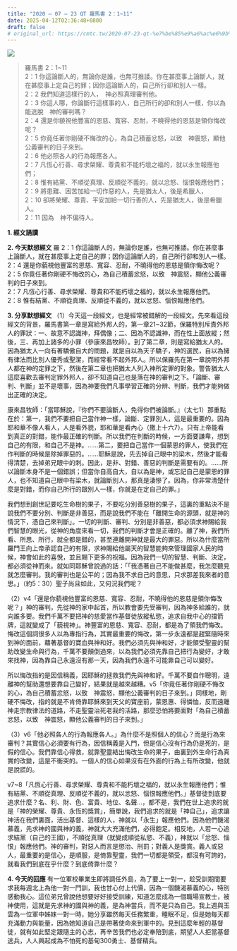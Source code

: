 ```yaml
---
title: "2020 – 07 – 23 QT 羅馬書 2：1~11"
date: 2025-04-12T02:36:48+0800
draft: false
# original_url: https://cmtc.tw/2020-07-23-qt-%e7%be%85%e9%a6%ac%e6%9b%b8-2%ef%bc%9a111
---
```


![](/images/qt.jpg)
> 羅馬書 2：1\~11  
> 2：1 你這論斷人的，無論你是誰，也無可推諉。你在甚麼事上論斷人，就在甚麼事上定自己的罪；因你這論斷人的，自己所行卻和別人一樣。  
> 2：2 我們知道這樣行的人，　神必照真理審判他。  
> 2：3 你這人哪，你論斷行這樣事的人，自己所行的卻和別人一樣，你以為能逃脫　神的審判嗎？  
> 2：4 還是你藐視他豐富的恩慈、寬容、忍耐，不曉得他的恩慈是領你悔改呢？  
> 2：5 你竟任著你剛硬不悔改的心，為自己積蓄忿怒，以致　神震怒，顯他公義審判的日子來到。  
> 2：6 他必照各人的行為報應各人。  
> 2：7 凡恆心行善、尋求榮耀、尊貴和不能朽壞之福的，就以永生報應他們；  
> 2：8 惟有結黨、不順從真理、反順從不義的，就以忿怒、惱恨報應他們；  
> 2：9 將患難、困苦加給一切作惡的人，先是猶太人，後是希臘人，  
> 2：10 卻將榮耀、尊貴、平安加給一切行善的人，先是猶太人，後是希臘人。  
> 2：11 因為　神不偏待人。

**1. 經文誦讀**

**2.  今天默想經文**
羅 2：1 你這論斷人的，無論你是誰，也無可推諉。你在甚麼事上論斷人，就在甚麼事上定自己的罪；因你這論斷人的，自己所行卻和別人一樣。  
2：4 還是你藐視他豐富的恩慈、寬容、忍耐，不曉得他的恩慈是領你悔改呢？  
2：5 你竟任著你剛硬不悔改的心，為自己積蓄忿怒，以致　神震怒，顯他公義審判的日子來到。  
2：7 凡恆心行善、尋求榮耀、尊貴和不能朽壞之福的，就以永生報應他們。  
2：8 惟有結黨、不順從真理、反順從不義的，就以忿怒、惱恨報應他們。

**3. 分享默想經文**
（1）今天這一段經文，也是經常被錯解的一段經文。先來看這段經文的背景，羅馬書第一章是寫給外邦人的，第一章21\~32節，保羅特別斥責外邦人的罪狀：一、故意不認識神，拜偶像；二、因為不認識神，而在性上面放縱；然後，三、再加上諸多的小罪（參康來昌牧師）。到了第二章，則是寫給猶太人的。因為猶太人一向有著驕傲自大的問題，就是自以為天子驕子，神的選民，自以為擁有律法而比別人優秀或聖潔，而經常看不起外邦人。所以保羅先在第一章說明外邦人都在神的定罪之下，然後在第二章也把猶太人列入神所定罪的對象。警告猶太人這麼喜歡去審判定罪外邦人，卻不知道自己也是落在神的審判之下。「論斷、審判、判斷」並不是壞事，因為神要我們凡事學習正確的分辨、判斷，我們才能夠做出正確的決定。

康來昌牧師：「當耶穌說，『你們不要論斷人，免得你們被論斷。』（太七1）那重點在於：第一，我們不要把自己當作神一樣，論斷、定罪別人，這是最重要的。因為耶和華不像人看人，人是看外貌，耶和華是看內心（撒上十六7）。只有上帝能看到真正的對錯，能作最正確的判斷。所以我們在判斷的時候，一方面要謙卑，想到自己的有限，和自己不是神。……第二，要把自己當作一個蒙恩的罪人，使我們在作判斷的時候是除掉罪惡的。……耶穌是說，先去掉自己眼中的梁木，然後才能看得清楚，去掉弟兄眼中的刺。因此，是非、對錯、善惡的判斷是需要有的。……所以論斷本身不是一個錯誤；但當你自高自大，自以為是神，或忘記自己是蒙恩的罪人，也不知道自己眼中有梁木，就論斷別人，那真是淒慘了。因為，你非常清楚什麼是對錯，而你自己所行的跟別人一樣，你就是在定自己的罪。」

我們想到創世記要吃生命樹的果子，不要吃分別善惡樹的果子，這裏的重點決不是說我們不要分別、判斷是非善惡，而是說我們不能在「離開生命的源頭，就是神的情況下，憑自己來判斷」。一切的判斷、審判、分別是非善惡，都必須求神賜給我們智慧的眼光，從神的角度來看一切，我們的判斷才會是正確的。離了神，我們所看、所思、所行，就全都是錯的，甚至連離開神就是最大的罪惡。所以為什麼當所羅門王向上帝承認自己的有限，求神賜給他屬天的智慧能夠來管理國家人民的時候，神會如此的喜悅，並且賜下更多的祝福。因為我們一切的智慧、判斷、決定，都必須從神而來。就如同耶穌曾說過的話：「「我憑著自己不能做甚麼，我怎麼聽見就怎麼審判。我的審判也是公平的；因為我不求自己的意思，只求那差我來者的意思。」（約5：30）聖子尚且如此，又何況我們呢？

（2）v4「還是你藐視他豐富的恩慈、寬容、忍耐，不曉得他的恩慈是領你悔改呢？」神的審判，先從神的家中起首，所以教會要先受審判，因為神多給誰的，就向誰多要。我們千萬不要把神的慈愛當作基督徒放縱私慾，追求自我中心的擋箭牌，這就變成了「藐視神」。神豐富的恩慈、寬容、忍耐，都是為了領我們悔改。悔改這個詞很多人以為專指行為，其實最重要的悔改，第一步永遠都是趕緊隨時來到神的面前，藉著基督的寶血與神和好。我們必須先與神和好，才能領受聖靈的幫助改變生命與行為，千萬不要顛倒過來，以為我們必須先靠自己把行為變好，才敢來找神，因為靠自己永遠沒有那一天，因為我們永遠不可能靠自己可以變好。

所以悔改指的是因信稱義，因耶穌的拯救我們先與神和好。千萬不要自作聰明，遠離神的幫助還想要靠自己變好，結果就是越來越糟。v5「你竟任著你剛硬不悔改的心，為自己積蓄忿怒，以致　神震怒，顯他公義審判的日子來到。」同樣地，剛硬不悔改，指的就是不肯倚靠耶穌來到天父的寶座前，蒙恩惠、得憐恤，反而遠離神走宗教律法的道路，不走聖靈治死老我的活路，那麼恐怕將要面對「為自己積蓄忿怒，以致　神震怒，顯他公義審判的日子來到。」

（3）v6「他必照各人的行為報應各人。」為什麼不是照個人的信心？而是行為來審判？其實信心必須要有行為，因信稱義是入門，但是信心沒有行為仍是死的，是假的信心。我們靠信心得救，就靠聖靈結出悔改生命的果子，由裏到外生命行為真實的改變，這是不衝突的。一個人的信心如果沒有在外面的行為上有所改變，他就是說謊的。

v7\~8「凡恆心行善、尋求榮耀、尊貴和不能朽壞之福的，就以永生報應他們；惟有結黨、不順從真理、反順從不義的，就以忿怒、惱恨報應他們。」基督徒到底要追求什麼？名、利、財、色、富貴、地位、名聲…，都不是，我們在世上追求的就是「神的榮耀、尊貴、永恆的獎賞」，簡單說，我們追求的就是「神自己」，追求讓神活在我們裏面，活出基督、這樣的人，神就以「永生」報應他們。因為他們饑渴慕義，先求神的國與神的義，神就大大充滿他們，必得飽足。相反地，人若一心追求結黨（自己的王國），不順從真理（就變成順從私慾、不義），神就以「忿怒、惱恨」報應他們。神的審判，對惡人而言是懲治、刑罰；對義人是獎賞。義人或惡人，最重要的是信心，是順服，是倚靠聖靈，我們一切都是領受，都沒有可誇的，就看我們到底在乎什麼？到底倚靠什麼？

**4. 今天的回應**
有一位軍校畢業生即將調任外島，為了要上一對一，趁受訓期間要求我每週北上為他一對一門訓，我也甘心付上代價，因為一個饑渴慕義的心，特別感動我心。這位弟兄曾說他想要好好接受訓練，知道怎麼成為一個職場宣教士，被神使用，這就是先求神的國與神的義，是為神當兵，而不是只為自己。我上週與玉雲為一位軍中姊妹一對一時，她分享雖然每天任務繁重，睡眠不足，但是她每天都充滿動力與能量，因為她知道自己是帶著使命來到軍中的。見到這麼年輕的基督徒，就有如此堅定跟隨主的心志，再辛苦我們也必定奉陪到底，期望人人拒當基督逃兵，人人興起成為不怕死的基甸300勇士、基督精兵。
